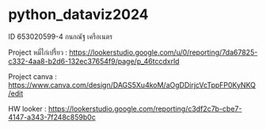 # python_dataviz2024
ID 653020599-4 กนกณัฐ เครือเนตร


Project หมี่ไก่เปรี้ยว : https://lookerstudio.google.com/u/0/reporting/7da67825-c332-4aa8-b2d6-132ec37654f9/page/p_46tccdxrld


Project canva : https://www.canva.com/design/DAGS5Xu4koM/aOgDDirjcVcTppFP0KyNKQ/edit


HW looker : https://lookerstudio.google.com/reporting/c3df2c7b-cbe7-4147-a343-7f248c859b0c
